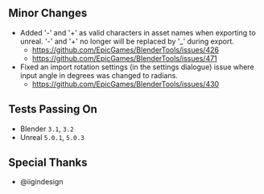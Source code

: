 ## Minor Changes
* Added '-' and '+' as valid characters in asset names when exporting to unreal. '-' and '+' no longer will be replaced by '_' during export.
  * https://github.com/EpicGames/BlenderTools/issues/426
  * https://github.com/EpicGames/BlenderTools/issues/471
* Fixed an import rotation settings (in the settings dialogue) issue where input angle in degrees was changed to radians.
  * https://github.com/EpicGames/BlenderTools/issues/430

## Tests Passing On
* Blender `3.1`, `3.2`
* Unreal `5.0.1`, `5.0.3`

## Special Thanks
* @iigindesign
